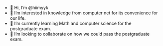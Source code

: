 - 👋 Hi, I’m @hiimyyk
- 👀 I’m interested in knowledge from computer net for its convenience for our life.
- 🌱 I’m currently learning Math and computer science for the postgraduate exam.
- 💞️ I’m looking to collaborate on how we could pass the postgraduate exam.


<!---
hiimyyk/hiimyyk is a ✨ special ✨ repository because its `README.md` (this file) appears on your GitHub profile.
You can click the Preview link to take a look at your changes.
--->
